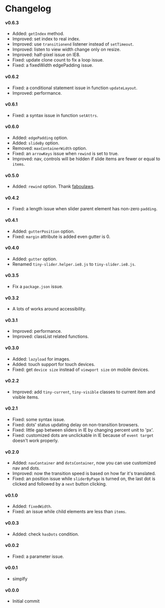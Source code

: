 # Changelog

#### v0.6.3
- Added: `getIndex` method.
- Improved: set index to real index.
- Improved: use `transitionend` listener instead of `setTimeout`.
- Improved: listen to view width change only on resize.
- Improved: half-pixel issue on IE8.
- Fixed: update clone count to fix a loop issue.
- Fixed: a fixedWidth edgePadding issue.

#### v0.6.2
- Fixed: a conditional statement issue in function `updateLayout`.
- Improved: performance.

#### v0.6.1
- Fixed: a syntax issue in function `setAttrs`.

#### v0.6.0
- Added: `edgePadding` option.
- Added: `slideBy` option.
- Removed: `maxContainerWidth` option.
- Fixed: an `arrowKeys` issue when `rewind` is set to true.
- Improved: nav, controls will be hidden if slide items are fewer or equal to `items`.

#### v0.5.0
- Added: `rewind` option. Thank [faboulaws](https://github.com/ganlanyuan/tiny-slider/pull/10).

#### v0.4.2
- Fixed: a length issue when slider parent element has non-zero `padding`.

#### v0.4.1
- Added: `gutterPosition` option.
- Fixed: `margin` attribute is added even gutter is 0.

#### v0.4.0
- Added: `gutter` option.
- Renamed `tiny-slider.helper.ie8.js` to `tiny-slider.ie8.js`.

#### v0.3.5
- Fix a `package.json` issue.

#### v0.3.2
- A lots of works around accessibility.

#### v0.3.1
- Improved: performance.
- Improved: classList related functions.

#### v0.3.0
- Added: `lazyload` for images.
- Added: touch support for touch devices.
- Fixed: get `device size` instead of `viewport size` on mobile devices.

#### v0.2.2
- Improved: add `tiny-current`, `tiny-visible` classes to current item and visible items.

#### v0.2.1
- Fixed: some syntax issue.
- Fixed: dots' status updating delay on non-transition browsers.
- Fixed: little gap between sliders in IE by changing percent unit to 'px'.
- Fixed: customized dots are unclickable in IE because of `event target` doesn't work properly.

#### v0.2.0
- Added: `navContainer` and `dotsContainer`, now you can use customized nav and dots.
- Improved: now the transition speed is based on how far it's translated.
- Fixed: an position issue while `sliderByPage` is turned on, the last dot is clicked and followed by a `next` button clicking.

#### v0.1.0
- Added: `fixedWidth`.
- Fixed: an issue while child elements are less than `items`.

#### v0.0.3
- Added: check `hasDots` condition.

#### v0.0.2
- Fixed: a parameter issue.

#### v0.0.1
- simplfy

#### v0.0.0
- Initial commit